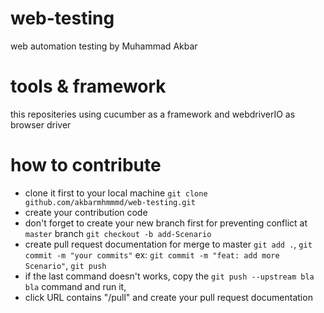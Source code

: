 # web-testing
web automation testing by Muhammad Akbar

# tools & framework
this repositeries using cucumber as a framework and webdriverIO as browser driver

# how to contribute
- clone it first to your local machine
`git clone github.com/akbarmhmmmd/web-testing.git`
- create your contribution code
- don't forget to create your new branch first for preventing conflict at `master` branch
`git checkout -b add-Scenario`
- create pull request documentation for merge to master
`git add .`,
`git commit -m "your commits"` ex: `git commit -m "feat: add more Scenario"`,
`git push`
- if the last command doesn't works, copy the `git push --upstream bla bla` command and run it,
- click URL contains "/pull" and create your pull request documentation
